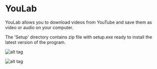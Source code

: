 # YouLab
YouLab allows you to download videos from YouTube and save them as video or audio on your computer.

The 'Setup' directory contains zip file with setup.exe ready to install the latest version of the program.



![alt tag](https://github.com/zisov4eto/YouLab/blob/master/Photos/YouLabMainScreen.png)



![alt tag](https://github.com/zisov4eto/YouLab/blob/master/Photos/YouLabDownloading.png)
